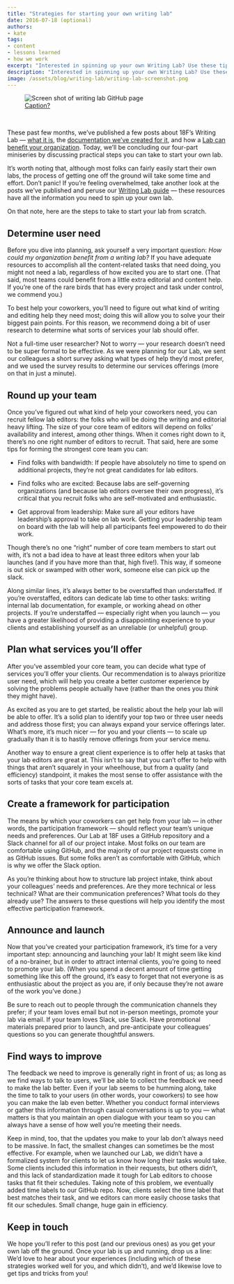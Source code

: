 ```yaml
---
title: "Strategies for starting your own writing lab"
date: 2016-07-18 (optional)
authors:
- kate
tags:
- content
- lessons learned
- how we work
excerpt: "Interested in spinning up your own Writing Lab? Use these tips as your starting point."
description: "Interested in spinning up your own Writing Lab? Use these tips as your starting point."
image: /assets/blog/writing-lab/writing-lab-screenshot.png
---
```


<figure>
	<img src="{{site.baseurl}}/assets/blog/writing-lab/writing-lab-screenshot.png" alt="Screen shot of writing lab GitHub page">
	<figcaption><a href="https://pages.18f.gov/writing-lab-guide/">Caption?</a></figcaption>
</figure>
<br>

These past few months, we’ve published a few posts about 18F’s Writing Lab — [what it is](https://18f.gsa.gov/2016/01/22/18f-writing-lab/), the [documentation we’ve created for it](https://18f.gsa.gov/2016/04/28/a-guide-to-the-18f-writing-lab/), and how a [Lab can benefit your organization](https://18f.gsa.gov/2016/06/30/6-ways-a-writing-lab-will-help-your-organization/). Today, we’ll be concluding our four-part miniseries by discussing practical steps you can take to start your own lab.

It’s worth noting that, although most folks can fairly easily start their own labs, the process of getting one off the ground will take some time and effort. Don’t panic! If you’re feeling overwhelmed, take another look at the posts we’ve published and peruse our [Writing Lab guide](https://pages.18f.gov/writing-lab-guide/) — these resources have all the information you need to spin up your own lab.

On that note, here are the steps to take to start your lab from scratch.

## Determine user need

Before you dive into planning, ask yourself a very important question: *How could my organization benefit from a writing lab?* If you have adequate resources to accomplish all the content-related tasks that need doing, you might not need a lab, regardless of how excited you are to start one. (That said, most teams could benefit from a little extra editorial and content help. If you’re one of the rare birds that has every project and task under control, we commend you.)

To best help your coworkers, you’ll need to figure out what kind of writing and editing help they need most; doing this will allow you to solve your their biggest pain points. For this reason, we recommend doing a bit of user research to determine what sorts of services your lab should offer.

Not a full-time user researcher? Not to worry — your research doesn’t need to be super formal to be effective. As we were planning for our Lab, we sent our colleagues a short survey asking what types of help they’d most prefer, and we used the survey results to determine our services offerings (more on that in just a minute). 

## Round up your team

Once you’ve figured out what kind of help your coworkers need, you can recruit fellow lab editors: the folks who will be doing the writing and editorial heavy lifting. The size of your core team of editors will depend on folks’ availability and interest, among other things. When it comes right down to it, there’s no one right number of editors to recruit. That said, here are some tips for forming the strongest core team you can:

* Find folks with bandwidth: If people have absolutely no time to spend on additional projects, they’re not great candidates for lab editors.

* Find folks who are excited: Because labs are self-governing organizations (and because lab editors oversee their own progress), it’s critical that you recruit folks who are self-motivated and enthusiastic.

* Get approval from leadership: Make sure all your editors have leadership’s approval to take on lab work. Getting your leadership team on board with the lab will help all participants feel empowered to do their work.

Though there’s no one “right” number of core team members to start out with, it’s not a bad idea to have at least three editors when your lab launches (and if you have more than that, high five!). This way, if someone is out sick or swamped with other work, someone else can pick up the slack.

Along similar lines, it’s always better to be overstaffed than understaffed. If you’re overstaffed, editors can dedicate lab time to other tasks: writing internal lab documentation, for example, or working ahead on other projects. If you’re understaffed — especially right when you launch — you have a greater likelihood of providing a disappointing experience to your clients and establishing yourself as an unreliable (or unhelpful) group.

## Plan what services you’ll offer

After you’ve assembled your core team, you can decide what type of services you’ll offer your clients. Our recommendation is to always prioritize user need, which will help you create a better customer experience by solving the problems people actually have (rather than the ones you _think_ they might have). 

As excited as you are to get started, be realistic about the help your lab will be able to offer. It’s a solid plan to identify your top two or three user needs and address those first; you can always expand your service offerings later. What’s more, it’s much nicer — for you and your clients — to scale up gradually than it is to hastily remove offerings from your service menu.

Another way to ensure a great client experience is to offer help at tasks that your lab editors are great at. This isn’t to say that you can’t offer to help with things that aren’t squarely in your wheelhouse, but from a quality (and efficiency) standpoint, it makes the most sense to offer assistance with the sorts of tasks that your core team excels at.

## Create a framework for participation 

The means by which your coworkers can get help from your lab — in other words, the participation framework — should reflect your team’s unique needs and preferences. Our Lab at 18F uses a GitHub repository and a Slack channel for all of our project intake. Most folks on our team are comfortable using GitHub, and the majority of our project requests come in as GitHub issues. But some folks aren’t as comfortable with GitHub, which is why we offer the Slack option.

As you’re thinking about how to structure lab project intake, think about your colleagues’ needs and preferences. Are they more technical or less technical? What are their communication preferences? What tools do they already use? The answers to these questions will help you identify the most effective participation framework.

## Announce and launch

Now that you’ve created your participation framework, it’s time for a very important step: announcing and launching your lab! It might seem like kind of a no-brainer, but in order to attract internal clients, you’re going to need to promote your lab. (When you spend a decent amount of time getting something like this off the ground, it’s easy to forget that not everyone is as enthusiastic about the project as you are, if only because they’re not aware of the work you’ve done.)

Be sure to reach out to people through the communication channels they prefer; if your team loves email but not in-person meetings, promote your lab via email. If your team loves Slack, use Slack. Have promotional materials prepared prior to launch, and pre-anticipate your colleagues’ questions so you can generate thoughtful answers. 

## Find ways to improve

The feedback we need to improve is generally right in front of us; as long as we find ways to talk to users, we’ll be able to collect the feedback we need to make the lab better. Even if your lab seems to be humming along, take the time to talk to your users (in other words, your coworkers) to see how you can make the lab even better. Whether you conduct formal interviews or gather this information through casual conversations is up to you — what matters is that you maintain an open dialogue with your team so you can always have a sense of how well you’re meeting their needs.

Keep in mind, too, that the updates you make to your lab don’t always need to be massive. In fact, the smallest changes can sometimes be the most effective. For example, when we launched our Lab, we didn’t have a formalized system for clients to let us know how long their tasks would take. Some clients included this information in their requests, but others didn’t, and this lack of standardization made it tough for Lab editors to choose tasks that fit their schedules. Taking note of this problem, we eventually added time labels to our GitHub repo. Now, clients select the time label that best matches their task, and we editors can more easily choose tasks that fit our schedules. Small change, huge gain in efficiency.

## Keep in touch

We hope you’ll refer to this post (and our previous ones) as you get your own lab off the ground. Once your lab is up and running, drop us a line: We’d love to hear about your experiences (including which of these strategies worked well for you, and which didn’t), and we’d likewise love to get tips and tricks from you!
